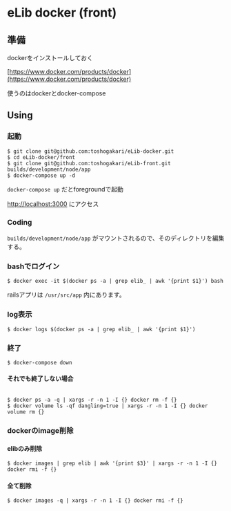 # eLib docker (front)

## 準備
dockerをインストールしておく

[https://www.docker.com/products/docker](https://www.docker.com/products/docker)

使うのはdockerとdocker-compose

## Using

### 起動

```
$ git clone git@github.com:toshogakari/eLib-docker.git
$ cd eLib-docker/front
$ git clone git@github.com:toshogakari/eLib-front.git builds/development/node/app
$ docker-compose up -d
```

`docker-compose up` だとforegroundで起動

[http://localhost:3000](http://localhost:3000) にアクセス

### Coding

`builds/development/node/app` がマウントされるので、そのディレクトリを編集する。

### bashでログイン

```
$ docker exec -it $(docker ps -a | grep elib_ | awk '{print $1}') bash
```

railsアプリは `/usr/src/app` 内にあります。

### log表示

```
$ docker logs $(docker ps -a | grep elib_ | awk '{print $1}')
```

### 終了

```
$ docker-compose down
```

#### それでも終了しない場合

```

$ docker ps -a -q | xargs -r -n 1 -I {} docker rm -f {}
$ docker volume ls -qf dangling=true | xargs -r -n 1 -I {} docker volume rm {}
```

### dockerのimage削除

#### elibのみ削除

```
$ docker images | grep elib | awk '{print $3}' | xargs -r -n 1 -I {} docker rmi -f {}
```

#### 全て削除
```
$ docker images -q | xargs -r -n 1 -I {} docker rmi -f {}
```
